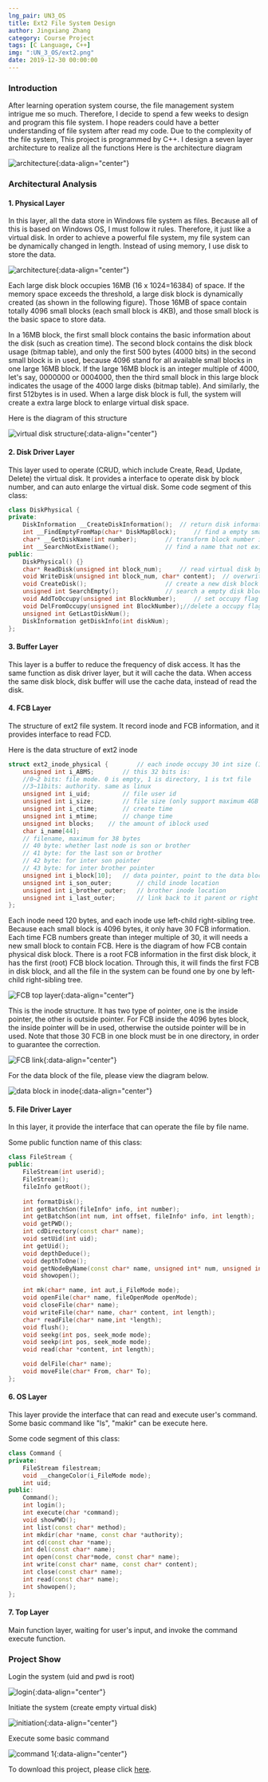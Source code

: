 ```yaml
---
lng_pair: UN3_OS
title: Ext2 File System Design
author: Jingxiang Zhang
category: Course Project
tags: [C Language, C++]
img: ":UN_3_OS/ext2.png"
date: 2019-12-30 00:00:00
---
```


### Introduction

After learning operation system course, the file management system intrigue me so much. Therefore, I decide to spend a few weeks to design and program this file system. I hope readers could have a better understanding of file system after read my code. Due to the complexity of the file system, <!-- outline-start -->This project is programmed by C++. I design a seven layer architecture to realize all the functions<!-- outline-end --> Here is the architecture diagram

![architecture ](:UN_3_OS/ext2.png){:data-align="center"}

### Architectural Analysis

#### 1. Physical Layer

In this layer, all the data store in Windows file system as files. Because all of this is based on Windows OS, I must follow it rules. Therefore, it just like a virtual disk. In order to achieve a powerful file system, my file system can be dynamically changed in length. Instead of using memory, I use disk to store the data.

![architecture ](:UN_3_OS/physical_disk.png){:data-align="center"}

Each large disk block occupies 16MB (16 x 1024=16384) of space. If the memory space exceeds the threshold, a large disk block is dynamically created (as shown in the following figure). Those 16MB of space contain totally 4096 small blocks (each small block is 4KB), and those small block is the basic space to store data.

In a 16MB block, the first small block contains the basic information about the disk (such as creation time). The second block contains the disk block usage (bitmap table), and only the first 500 bytes (4000 bits) in the second small block is in used, because 4096 stand for all available small blocks in one large 16MB block. If the large 16MB block is an integer multiple of 4000, let's say, 0000000 or 0004000, then the third small block in this large block indicates the usage of the 4000 large disks (bitmap table). And similarly, the first 512bytes is in used. When a large disk block is full, the system will create a extra large block to enlarge virtual disk space. 

Here is the diagram of this structure

![virtual disk structure](:UN_3_OS/physical_structure.png){:data-align="center"}

#### 2. Disk Driver Layer

This layer used to operate (CRUD, which include Create, Read, Update, Delete) the virtual disk. It provides a interface to operate disk by block number, and can auto enlarge the virtual disk. Some code segment of this class:

```c++
class DiskPhysical {
private:
	DiskInformation __CreateDiskInformation(); 	// return disk information
	int __FindEmptyFromMap(char* DiskMapBlock);  	// find a empty small disk block by bitmap
	char* __GetDiskName(int number); 		// transform block number into real block path
	int __SearchNotExistName();  			// find a name that not exist in the disk block
public:
	DiskPhysical() {}
	char* ReadDisk(unsigned int block_num);  	// read virtual disk by block number
	void WriteDisk(unsigned int block_num, char* content);	// overwrite a block (overwrite)
	void CreateDisk();          			// create a new disk block
	unsigned int SearchEmpty();  			// search a empty disk block
	void AddToOccupy(unsigned int BlockNumber);  	// set occupy flag into bitmap
	void DelFromOccupy(unsigned int BlockNumber);//delete a occupy flag
	unsigned int GetLastDiskNum();
	DiskInformation getDiskInfo(int diskNum);
};
```

#### 3. Buffer Layer

This layer is a buffer to reduce the frequency of disk access. It has the same function as disk driver layer, but it will cache the data. When access the same disk block, disk buffer will use the cache data, instead of read the disk.

#### 4. FCB Layer

The structure of ext2 file system. It record inode and FCB information, and it provides interface to read FCD.

Here is the data structure of ext2 inode

```c++
struct ext2_inode_physical { 		// each inode occupy 30 int size (120 bytes)
	unsigned int i_ABMS;      	// this 32 bits is:
	//0~2 bits: file mode. 0 is empty, 1 is directory, 1 is txt file 
	//3~11bits: authority. same as linux
	unsigned int i_uid;      	// file user id
	unsigned int i_size;      	// file size (only support maximum 4GB for a single file)
	unsigned int i_ctime;     	// create time
	unsigned int i_mtime;     	// change time 
	unsigned int blocks;	// the amount of iblock used
	char i_name[44];
	// filename, maximum for 38 bytes
	// 40 byte: whether last node is son or brother
	// 41 byte: for the last son or brother
	// 42 byte: for inter son pointer
	// 43 byte: for inter brother pointer
	unsigned int i_block[10];  	// data pointer, point to the data block
	unsigned int i_son_outer;   	// child inode location
	unsigned int i_brother_outer;	// brother inode location 
	unsigned int i_last_outer;   	// link back to it parent or right brother
};
```

Each inode need 120 bytes, and each inode use left-child right-sibling tree. Because each small block is 4096 bytes, it only have 30 FCB information. Each time FCB numbers greate than integer multiple of 30, it will needs a new small block to contain FCB. Here is the diagram of how FCB contain physical disk block. There is a root FCB information in the first disk block, it has the first (root) FCB block location. Through this, it will finds the first FCB in disk block, and all the file in the system can be found one by one by left-child right-sibling tree.

![FCB top layer](:UN_3_OS/FCB_top_layer.png){:data-align="center"}

This is the inode structure. It has two type of pointer, one is the inside pointer, the other is outside pointer. For FCB inside the 4096 bytes block, the inside pointer will be in used, otherwise the outside pointer will be in used. Note that those 30 FCB in one block must be in one directory, in order to guarantee the correction.

![FCB link](:UN_3_OS/FCB_link.png){:data-align="center"}

For the data block of the file, please view the diagram below.

![data block in inode](:UN_3_OS/data_block.png){:data-align="center"}

#### 5. File Driver Layer

In this layer, it provide the interface that can operate the file by file name.

Some public function name of this class:

```c++
class FileStream {
public:
	FileStream(int userid);
	FileStream();
	fileInfo getRoot();
	
	int formatDisk();
	int getBatchSon(fileInfo* info, int number);
	int getBatchSon(int num, int offset, fileInfo* info, int length);
	void getPWD();
	int cdDirectory(const char* name);
	void setUid(int uid);
	int getUid();
	void depthDeduce();
	void depthToOne();
	void getNodeByName(const char* name, unsigned int* num, unsigned int* offset, i_FileMode mode);
	void showopen();

	int mk(char* name, int aut,i_FileMode mode);
	void openFile(char* name, fileOpenMode openMode);
	void closeFile(char* name);
	void writeFile(char* name, char* content, int length);
	char* readFile(char* name,int *length);
	void flush();
	void seekg(int pos, seek_mode mode);
	void seekp(int pos, seek_mode mode);
	void read(char *content, int length);

	void delFile(char* name);
	void moveFile(char* From, char* To);
};
```

#### 6. OS Layer

This layer provide the interface that can read and execute user's command. Some basic command like "ls", "makir" can be execute here.

Some code segment of this class:

```c++
class Command {
private:
	FileStream filestream;
	void __changeColor(i_FileMode mode);
	int uid;
public:
	Command();
	int login();
	int execute(char *command);
	void showPWD();
	int list(const char* method);
	int mkdir(char *name, const char *authority);
	int cd(const char *name);
	int del(const char* name);
	int open(const char*mode, const char* name);
	int write(const char* name, const char* content);
	int close(const char* name);
	int read(const char* name);
	int showopen();
};
```

#### 7. Top Layer

Main function layer, waiting for user's input, and invoke the command execute function.

### Project Show

Login the system (uid and pwd is root)

![login](:UN_3_OS/login.png){:data-align="center"}

Initiate the system (create empty virtual disk)

![initiation](:UN_3_OS/init.png){:data-align="center"}

Execute some basic command

![command 1](:UN_3_OS/command.png){:data-align="center"}

To download this project, please click [here](https://github.com/Jingxiang-Zhang/Vivado_MIPS_CPU).
